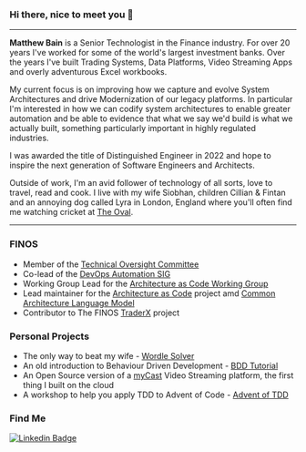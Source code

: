 ### Hi there, nice to meet you 👋
---

**Matthew Bain** is a Senior Technologist in the Finance industry. For over 20 years I've worked for some of the world's largest investment banks. Over the years I've built Trading Systems, Data Platforms, Video Streaming Apps and overly adventurous Excel workbooks.

My current focus is on improving how we capture and evolve System Architectures and drive Modernization of our legacy platforms. In particular I'm interested in how we can codify system architectures to enable greater automation and be able to evidence that what we say we'd build is what we actually built, something particularly important in highly regulated industries.

I was awarded the title of Distinguished Engineer in 2022 and hope to inspire the next generation of Software Engineers and Architects.

Outside of work, I'm an avid follower of technology of all sorts, love to travel, read and cook. I live with my wife Siobhan, children Cillian & Fintan and an annoying dog called Lyra in London, England where you'll often find me watching cricket at [The Oval](https://www.kiaoval.com/).

<!-- I occasionally post on my blog [The Accidental Architect](http://accidental-architect.com). -->

---

### FINOS
- Member of the [Technical Oversight Committee](https://github.com/finos/technical-oversight-committee/)
- Co-lead of the [DevOps Automation SIG](https://github.com/finos/devops-automation)
- Working Group Lead for the [Architecture as Code Working Group](https://github.com/finos/devops-automation/blob/main/docs/working-groups/aasc.mdx)
- Lead maintainer for the [Architecture as Code](https://github.com/finos/architecture-as-code) project amd [Common Architecture Language Model](https://github.com/finos/architecture-as-code/tree/main/calm)
- Contributor to The FINOS [TraderX](https://github.com/finos/traderx) project

### Personal Projects
- The only way to beat my wife - [Wordle Solver](https://github.com/rocketstack-matt/wordle-solver)
- An old introduction to Behaviour Driven Development - [BDD Tutorial](https://github.com/rocketstack-matt/bdd)
- An Open Source version of a [myCast](https://github.com/rocketstack-matt/myCast) Video Streaming platform, the first thing I built on the cloud
- A workshop to help you apply TDD to Advent of Code - [Advent of TDD](https://github.com/jpgough/advent-of-tdd/)

### Find Me
[![Linkedin Badge](https://img.shields.io/badge/-matthewbain-blue?style=flat-square&logo=Linkedin&logoColor=white&link=https://www.linkedin.com/in/matthewbain/)](https://www.linkedin.com/in/matthewbain/)
